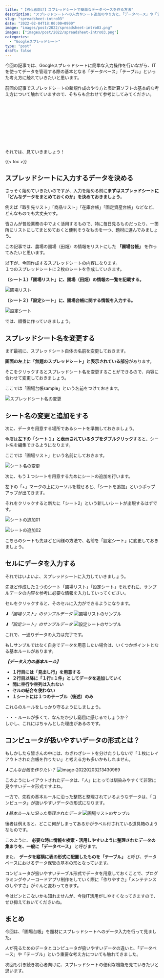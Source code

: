 ```yaml
---
title: "【初心者向け】スプレッドシートで簡単なデータベースを作る方法"
description: "スプレッドシートへの入力やシート追加のやり方と、「データベース」や「テーブル」といったデータ管理の基本について解説します。"
slug: "spreadsheet-intro03"
date: "2022-02-04T18:00:00+0900"
image: "images/post/2022/spreadsheet-intro03.png"
images: ["images/post/2022/spreadsheet-intro03.png"]
categories: 
  - "Googleスプレッドシート"
type: "post"
draft: false
---
```


今回の記事では、Googleスプレッドシートに簡単な入力操作を行いながら、ITを使ってデータを管理する際の基本となる「データベース」「テーブル」といった考え方に触れていきたいと思います。

前回の記事でスプレッドシートの新規作成のやり方と表計算ソフトの基本的な考え方について触れていますので、そちらも合わせて参考にしてみてください。

<div class="iframely-embed"><div class="iframely-responsive" style="height: 140px; padding-bottom: 0;"><a href="https://nouka-it.com/blog/2022/spreadsheet-intro02/" data-iframely-url="//cdn.iframe.ly/api/iframe?card=small&url=https%3A%2F%2Fnouka-it.com%2Fblog%2F2022%2Fspreadsheet-intro02%2F&key=d9cf522df2f6cbab308f945a2b3c5555"></a></div></div><script async src="//cdn.iframe.ly/embed.js" charset="utf-8"></script>

それでは、見ていきましょう！

{{< toc >}}

## スプレッドシートに入力するデータを決める

さっそく始めていきたいのですが、入力を始める前に**まずはスプレッドシートに「どんなデータをまとめておくのか」を決めておきましょう**。

例えば「取引先リスト」「商品リスト」「在庫台帳」「固定資産台帳」などなど、どんなものでも大丈夫です。  

皆さんが普段業務の中でよく活用するもので、特に毎日見るものだったり、一箇所にリストにしてまとめておくと便利そうなものを一つ、題材に選んでみましょう。

この記事では、農場の圃場（田畑）の情報をリストにした **「圃場台帳」** を作ってみたいと思います。  

以下が、今回作成するスプレッドシートの内容になります。  
１つのスプレッドシートに２枚のシートを作成していきます。  

**（シート１）「圃場リスト」に、圃場（田畑）の情報の一覧を記載する。**

![圃場リスト](./01.png)

**（シート２）「設定シート」に、圃場台帳に関する情報を入力する。**

![設定シート](./02.png)

では、順番に作っていきましょう。

## スプレッドシート名を変更する

まず最初に、スプレッドシート自体の名前を変更しておきます。

**画面の左上に「無題のスプレッドシート」と表示されている部分**があります。

そこをクリックするとスプレッドシート名を変更することができるので、内容に合わせて変更しておきましょう。

ここでは「圃場台帳sample」という名前をつけておきます。

![スプレッドシート名の変更](./03.png)

## シート名の変更と追加をする

次に、データを用意する場所であるシートを準備しておきましょう。

今度は**左下の「シート１」と表示されているタブをダブルクリック**すると、シート名を編集できるようになります。  

ここでは「圃場リスト」という名前にしておきます。

![シート名の変更](./04.png)

次に、もう１つシートを用意するためにシートの追加を行います。

左下の「+」マークの上にカーソルを載せると、「シートを追加」というポップアップが出てきます。  

それをクリックすると新たに「シート2」という新しいシートが出現するはずです。

![シートの追加01](./05.png)

![シートの追加02](./06.png)

こちらのシートも先ほどと同様の方法で、名前を「設定シート」に変更しておきましょう。

## セルにデータを入力する

それではいよいよ、スプレッドシートに入力していきましょう。

先ほど作成した２つのシート「圃場リスト」「設定シート」それぞれに、サンプルデータの内容を参考に必要な情報を入力していってください。  

セルをクリックすると、そのセルに入力ができるようになります。

*⬇︎「圃場リスト」のサンプルデータ*
![圃場リストのサンプル](./07.png)

*⬇︎「設定シート」のサンプルデータ*
![設定シートのサンプル](./08.png)

これで、一通りデータの入力は完了です。  

もしサンプルではなく自身でデータを用意したい場合は、いくつかポイントとなる基本ルールがあります。

***【データ入力の基本ルール】***
- **１行目には「見出し行」を用意する**  
- **２行目以降に「１行=１件」としてデータを追加していく**  
- **間に空行や空列は入れない**  
- **セルの結合を使わない**  
- **１シートには１つのテーブル（後述）のみ**  

これらのルールをしっかり守るようにしましょう。

・・・ルールが多くて、なんだか少し窮屈に感じるでしょうか？  
しかし、これにはちゃんとした理由があるのです。

## コンピュータが扱いやすいデータの形式とは？

もしかしたら皆さんの中には、わざわざシートを分けたりしないで「１枚にレイアウトされた台帳を作りたい」と考える方も多いかもしれません。  

*⬇︎こんな台帳を作りたい？*
![image-20220203213430969](./09.png)

このようにレイアウトされたデータは、「人」にとっては馴染みやすくて非常に見やすいデータ形式ですよね。  

一方で、先程の基本ルールに沿った整然と整理されているようなデータは、「コンピュータ」が扱いやすいデータの形式になります。

*⬇︎基本ルールに沿った整理されたデータ*
![圃場リストのサンプル](./10.png)

後者は例えると、どこに何がしまってあるかがラベル付されている道具箱のようなものです。  

このように、 **必要な時に情報を検索・活用しやすいように整理されたデータの集まりを、一般に「データベース」**  と呼びます。   

また、 **データを縦横に表の形式に配置したものを「テーブル」** と呼び、データベースにおけるデータ保管の基本の形となっています。

コンピュータが扱いやすいテーブル形式でデータを用意しておくことで、プログラミングやノーコードアプリ制作をしていく際に「作りやすさ」「メンテナンスのしやすさ」がぐんと変わってきます。

今はピンとこないかも知れませんが、今後IT活用がしやすくなってきますので、ぜひ抑えておいてくださいね。

## まとめ

今回は、「圃場台帳」を題材にスプレッドシートへのデータ入力を行って見ました。  

人が見るためのデータとコンピュータが扱いやすいデータの違いと、「データベース」や「テーブル」という重要な考え方についても触れてきました。

次回も引き続き初心者向けに、スプレッドシートの便利な機能を見ていきたいと思います。